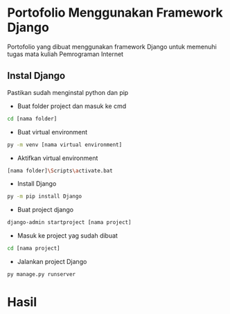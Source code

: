 # Portofolio Menggunakan Framework Django

Portofolio yang dibuat menggunakan framework Django untuk memenuhi tugas mata kuliah Pemrograman Internet

## Instal Django
Pastikan sudah menginstal python dan pip

- Buat folder project dan masuk ke cmd
```sh
cd [nama folder]
```
- Buat virtual environment
```sh
py -m venv [nama virtual environment]
```
- Aktifkan virtual environment
```sh
[nama folder]\Scripts\activate.bat
```
- Install Django
```sh
py -m pip install Django
```
- Buat project django
```sh
django-admin startproject [nama project]
```
- Masuk ke project yag sudah dibuat
```sh
cd [nama project]
```
- Jalankan project Django
```sh
py manage.py runserver
```

# Hasil
